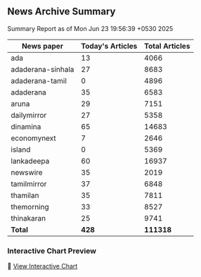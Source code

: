 <!-- @format -->

## News Archive Summary

Summary Report as of Mon Jun 23 19:56:39 +0530 2025

| News paper         | Today's Articles | Total Articles |
|--------------------|------------------|----------------|
| ada               | 13          | 4066        |
| adaderana-sinhala               | 27          | 8683        |
| adaderana-tamil               | 0          | 4896        |
| adaderana               | 35          | 6583        |
| aruna               | 29          | 7151        |
| dailymirror               | 27          | 5358        |
| dinamina               | 65          | 14683        |
| economynext               | 7          | 2646        |
| island               | 0          | 5369        |
| lankadeepa               | 60          | 16937        |
| newswire               | 35          | 2019        |
| tamilmirror               | 37          | 6848        |
| thamilan               | 35          | 7811        |
| themorning               | 33          | 8527        |
| thinakaran               | 25          | 9741        |
| **Total**          | **428**      | **111318** |

### Interactive Chart Preview
🔗 [View Interactive Chart](https://itscharukadeshan.github.io/sl_news_archive_data/news_chart_by_newspaper.html)

